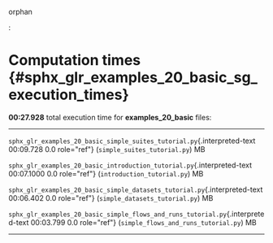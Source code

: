 orphan

:   

# Computation times {#sphx_glr_examples_20_basic_sg_execution_times}

**00:27.928** total execution time for **examples_20_basic** files:

  ---------------------------------------------------------------------------------- ------------ -----
  `sphx_glr_examples_20_basic_simple_suites_tutorial.py`{.interpreted-text           00:09.728    0.0
  role="ref"} (`simple_suites_tutorial.py`)                                                       MB

  `sphx_glr_examples_20_basic_introduction_tutorial.py`{.interpreted-text            00:07.1000   0.0
  role="ref"} (`introduction_tutorial.py`)                                                        MB

  `sphx_glr_examples_20_basic_simple_datasets_tutorial.py`{.interpreted-text         00:06.402    0.0
  role="ref"} (`simple_datasets_tutorial.py`)                                                     MB

  `sphx_glr_examples_20_basic_simple_flows_and_runs_tutorial.py`{.interpreted-text   00:03.799    0.0
  role="ref"} (`simple_flows_and_runs_tutorial.py`)                                               MB
  ---------------------------------------------------------------------------------- ------------ -----

